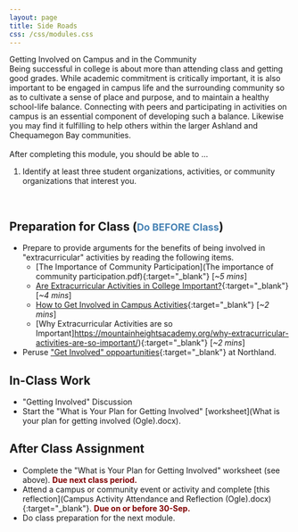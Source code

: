 ```yaml
---
layout: page
title: Side Roads
css: /css/modules.css
---
```


<div class="panel-group">
  <div class="panel panel-primary">
    <div class="panel-heading">Getting Involved on Campus and in the Community</div>
    <div class="panel-body">Being successful in college is about more than attending class and getting good grades. While academic commitment is critically important, it is also important to be engaged in campus life and the surrounding community so as to cultivate a sense of place and purpose, and to maintain a healthy school-life balance. Connecting with peers and participating in activities on campus is an essential component of developing such a balance. Likewise you may find it fulfilling to help others within the larger Ashland and Chequamegon Bay communities.
<br><br>
After completing this module, you should be able to ...

<ol>
  <li>Identify at least three student organizations, activities, or community organizations that interest you.</li>
</ol>
    </div>
  </div>
</div>

&nbsp;

## Preparation for Class (<span style="font-size:smaller; color:SteelBlue;">Do BEFORE Class</span>)

* Prepare to provide arguments for the benefits of being involved in "extracurricular" activities by reading the following items.
    * [The Importance of Community Participation](The importance of community participation.pdf){:target="_blank"} [*~5 mins*]
    * [Are Extracurricular Activities in College Important?](https://www.bachelorsdegreecenter.org/are-extracurricular-activities-in-college-important/){:target="_blank"} [*~4 mins*]
    * [How to Get Involved in Campus Activities](https://thebestschools.org/magazine/how-to-get-involved-in-campus-activities/){:target="_blank"} [*~2 mins*]
    * [Why Extracurricular Activities are so Important]https://mountainheightsacademy.org/why-extracurricular-activities-are-so-important/){:target="_blank"} [*~2 mins*]
* Peruse ["Get Involved" oppoartunities](https://www.northland.edu/campus-life/get-involved/){:target="_blank"} at Northland.

## In-Class Work

* "Getting Involved" Discussion
* Start the "What is Your Plan for Getting Involved" [worksheet](What is your plan for getting involved (Ogle).docx).

## After Class Assignment

* Complete the "What is Your Plan for Getting Involved" worksheet (see above). <span style="color:Maroon; font-weight:bold;">Due next class period.</span>
* Attend a campus or community event or activity and complete [this reflection](Campus Activity Attendance and Reflection (Ogle).docx){:target="_blank"}. <span style="color:Maroon; font-weight:bold;">Due on or before 30-Sep.</span>
* Do class preparation for the next module.
